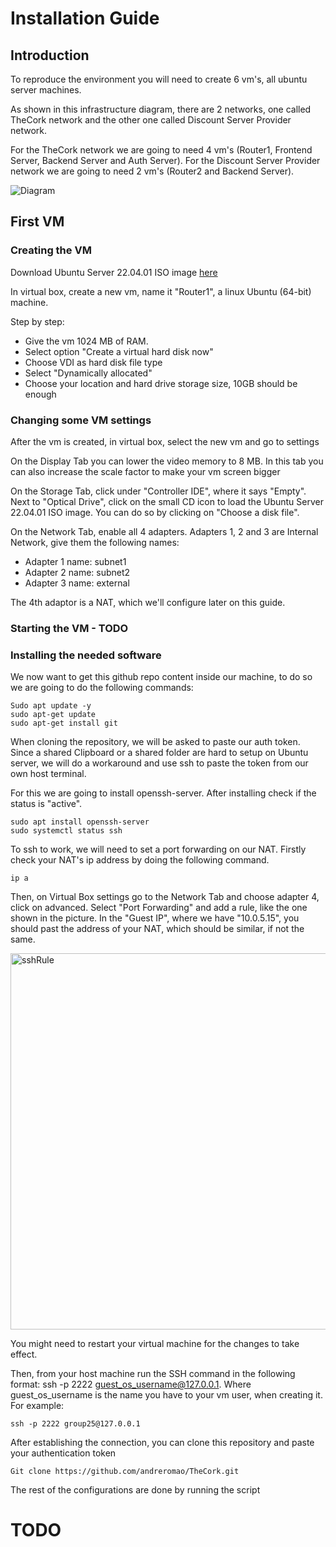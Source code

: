 # Installation Guide

## Introduction

To reproduce the environment you will need to create 6 vm's, all ubuntu server machines.

As shown in this infrastructure diagram, there are 2 networks, one called TheCork network and the other one called Discount Server Provider network.

For the TheCork network we are going to need 4 vm's (Router1, Frontend Server, Backend Server and Auth Server).
For the Discount Server Provider network we are going to need 2 vm's (Router2 and Backend Server).

![Diagram](https://user-images.githubusercontent.com/75808145/210816907-ff13c49f-0e0a-41b2-a462-28b05dcdb701.png)

## First VM

### Creating the VM
Download Ubuntu Server 22.04.01 ISO image [here](https://ubuntu.com/download/server)

In virtual box, create a new vm, name it "Router1", a linux Ubuntu (64-bit) machine.

Step by step:
 - Give the vm 1024 MB of RAM. 
 - Select option "Create a virtual hard disk now"
 - Choose VDI as hard disk file type
 - Select "Dynamically allocated"
 - Choose your location and hard drive storage size, 10GB should be enough

### Changing some VM settings
After the vm is created, in virtual box, select the new vm and go to settings

On the Display Tab you can lower the video memory to 8 MB. In this tab you can also increase the scale factor to make your vm screen bigger

On the Storage Tab, click under "Controller IDE", where it says "Empty". Next to "Optical Drive", click on the small CD icon to load the Ubuntu Server 22.04.01 ISO image. You can do so by clicking on "Choose a disk file".

On the Network Tab, enable all 4 adapters. Adapters 1, 2 and 3 are Internal Network, give them the following names:
 - Adapter 1 name: subnet1
 - Adapter 2 name: subnet2
 - Adapter 3 name: external

The 4th adaptor is a NAT, which we'll configure later on this guide.

### Starting the VM - TODO

### Installing the needed software
We now want to get this github repo content inside our machine, to do so we are going to do the following commands:

```
Sudo apt update -y
sudo apt-get update
sudo apt-get install git
```

When cloning the repository, we will be asked to paste our auth token. Since a shared Clipboard or a shared folder are hard to setup on Ubuntu server, we will do a workaround and use ssh to paste the token from our own host terminal.

For this we are going to install openssh-server. After installing check if the status is "active".

```
sudo apt install openssh-server
sudo systemctl status ssh
```

To ssh to work, we will need to set a port forwarding on our NAT. Firstly check your NAT's ip address by doing the following command.

```
ip a
```

Then, on Virtual Box settings go to the Network Tab and choose adapter 4, click on advanced. Select "Port Forwarding" and add a rule, like the one shown in the picture. In the "Guest IP", where we have "10.0.5.15", you should past the address of your NAT, which should be similar, if not the same.

<img width="602" alt="sshRule" src="https://user-images.githubusercontent.com/75808145/210790414-ae543806-8e19-4635-aa6e-8f7962597239.png">

You might need to restart your virtual machine for the changes to take effect.

Then, from your host machine run the SSH command in the following format: ssh -p 2222 guest_os_username@127.0.0.1. Where guest_os_username is the name you have to your vm user, when creating it. For example:

```
ssh -p 2222 group25@127.0.0.1
```

After establishing the connection, you can clone this repository and paste your authentication token

```
Git clone https://github.com/andreromao/TheCork.git
```

The rest of the configurations are done by running the script

# TODO



